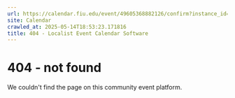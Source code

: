 ```yaml
---
url: https://calendar.fiu.edu/event/49605368882126/confirm?instance_id=49605368883151&return=https%3A%2F%2Fcalendar.fiu.edu%2Fcalendar%3Fevent_types%255B%255D%3D121719
site: Calendar
crawled_at: 2025-05-14T18:53:23.171816
title: 404 - Localist Event Calendar Software
---
```


# 404 - not found
We couldn't find the page on this community event platform.
